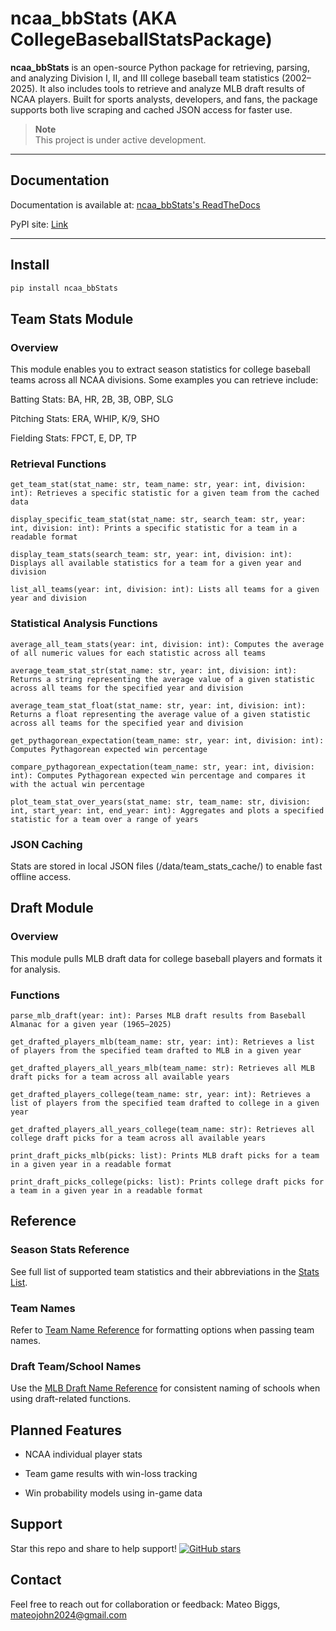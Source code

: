 # ncaa_bbStats (AKA CollegeBaseballStatsPackage)

**ncaa_bbStats** is an open-source Python package for retrieving, parsing, and analyzing Division I, II, and III college baseball team statistics (2002–2025). It also includes tools to retrieve and analyze MLB draft results of NCAA players. Built for sports analysts, developers, and fans, the package supports both live scraping and cached JSON access for faster use.

> **Note**  
> This project is under active development.

---

## Documentation  
Documentation is available at: <a href="https://collegebaseballstatspackage.readthedocs.io/en/latest/index.html" target="_blank">ncaa_bbStats's ReadTheDocs</a>

PyPI site: <a href="https://pypi.org/project/ncaa-bbStats/" target="_blank">Link</a>

---

## Install
```bash
pip install ncaa_bbStats
```
## Team Stats Module
### Overview
This module enables you to extract season statistics for college baseball teams across all NCAA divisions. Some examples you can retrieve include:

Batting Stats: BA, HR, 2B, 3B, OBP, SLG

Pitching Stats: ERA, WHIP, K/9, SHO

Fielding Stats: FPCT, E, DP, TP

### Retrieval Functions
```
get_team_stat(stat_name: str, team_name: str, year: int, division: int): Retrieves a specific statistic for a given team from the cached data
```
```
display_specific_team_stat(stat_name: str, search_team: str, year: int, division: int): Prints a specific statistic for a team in a readable format
```
```
display_team_stats(search_team: str, year: int, division: int): Displays all available statistics for a team for a given year and division
```
```
list_all_teams(year: int, division: int): Lists all teams for a given year and division
```
### Statistical Analysis Functions
```
average_all_team_stats(year: int, division: int): Computes the average of all numeric values for each statistic across all teams
```
```
average_team_stat_str(stat_name: str, year: int, division: int): Returns a string representing the average value of a given statistic across all teams for the specified year and division
```
```
average_team_stat_float(stat_name: str, year: int, division: int): Returns a float representing the average value of a given statistic across all teams for the specified year and division
```
```
get_pythagorean_expectation(team_name: str, year: int, division: int): Computes Pythagorean expected win percentage
```
```
compare_pythagorean_expectation(team_name: str, year: int, division: int): Computes Pythagorean expected win percentage and compares it with the actual win percentage
```
```
plot_team_stat_over_years(stat_name: str, team_name: str, division: int, start_year: int, end_year: int): Aggregates and plots a specified statistic for a team over a range of years
```
### JSON Caching
Stats are stored in local JSON files (/data/team_stats_cache/) to enable fast offline access.

## Draft Module
### Overview
This module pulls MLB draft data for college baseball players and formats it for analysis.

### Functions
```
parse_mlb_draft(year: int): Parses MLB draft results from Baseball Almanac for a given year (1965–2025)
```
```
get_drafted_players_mlb(team_name: str, year: int): Retrieves a list of players from the specified team drafted to MLB in a given year
```
```
get_drafted_players_all_years_mlb(team_name: str): Retrieves all MLB draft picks for a team across all available years
```
```
get_drafted_players_college(team_name: str, year: int): Retrieves a list of players from the specified team drafted to college in a given year
```
```
get_drafted_players_all_years_college(team_name: str): Retrieves all college draft picks for a team across all available years
```
```
print_draft_picks_mlb(picks: list): Prints MLB draft picks for a team in a given year in a readable format
```
```
print_draft_picks_college(picks: list): Prints college draft picks for a team in a given year in a readable format
```

## Reference
### Season Stats Reference
See full list of supported team statistics and their abbreviations in the <a href="https://collegebaseballstatspackage.readthedocs.io/en/latest/season_stats.html" target="_blank">Stats List</a>.

### Team Names
Refer to <a href="https://collegebaseballstatspackage.readthedocs.io/en/latest/team_names_stats.html" target="_blank">Team Name Reference</a> for formatting options when passing team names.

### Draft Team/School Names
Use the <a href="https://collegebaseballstatspackage.readthedocs.io/en/latest/team_names_mlb.html" target="_blank">MLB Draft Name Reference</a> for consistent naming of schools when using draft-related functions.

## Planned Features
- NCAA individual player stats

- Team game results with win-loss tracking

- Win probability models using in-game data

## Support
Star this repo and share to help support!
[![GitHub stars](https://img.shields.io/github/stars/CodeMateo15/CollegeBaseballStatsPackage.svg?style=social&label=Star)](https://github.com/CodeMateo15/CollegeBaseballStatsPackage)

## Contact
Feel free to reach out for collaboration or feedback:
Mateo Biggs, mateojohn2024@gmail.com
